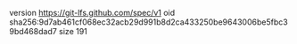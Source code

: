 version https://git-lfs.github.com/spec/v1
oid sha256:9d7ab461cf068ec32acb29d991b8d2ca433250be9643006be5fbc39bd468dad7
size 191
